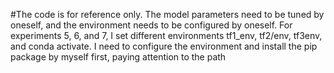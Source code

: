 #The code is for reference only. The model parameters need to be tuned by oneself, and the environment needs to be configured by oneself. For experiments 5, 6, and 7, I set different environments tf1_env, tf2/env, tf3env, and conda activate. I need to configure the environment and install the pip package by myself first, paying attention to the path
